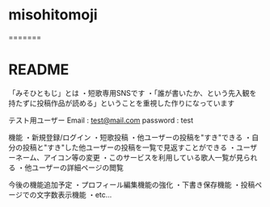 # misohitomoji
=======
# README

「みそひともじ」とは
・短歌専用SNSです
・「誰が書いたか、という先入観を持たずに投稿作品が読める」ということを重視した作りになっています

テスト用ユーザー
Email : test@mail.com
password : test

機能
・新規登録/ログイン
・短歌投稿
・他ユーザーの投稿を"すき"できる
・自分の投稿と"すき"した他ユーザーの投稿を一覧で見返すことができる
・ユーザーネーム、アイコン等の変更
・このサービスを利用している歌人一覧が見られる
・他ユーザーの詳細ページの閲覧

今後の機能追加予定
・プロフィール編集機能の強化
・下書き保存機能
・投稿ページでの文字数表示機能
・etc...
